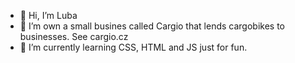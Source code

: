 - 👋 Hi, I’m Luba
- 👀 I’m own a small busines called Cargio that lends cargobikes to businesses. See cargio.cz
- 🌱 I’m currently learning CSS, HTML and JS just for fun. 

<!---
Lubka024/Lubka024 is a ✨ special ✨ repository because its `README.md` (this file) appears on your GitHub profile.
You can click the Preview link to take a look at your changes.
--->

